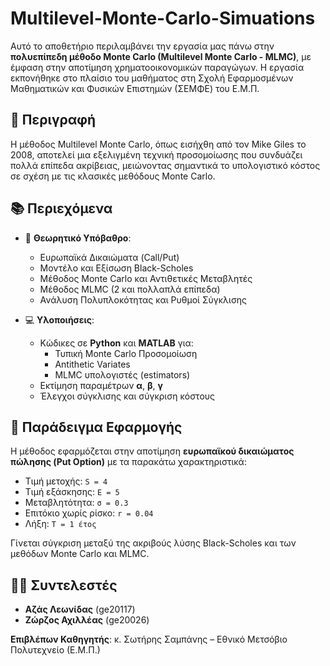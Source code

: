 # Multilevel-Monte-Carlo-Simuations

Αυτό το αποθετήριο περιλαμβάνει την εργασία μας πάνω στην **πολυεπίπεδη μέθοδο Monte Carlo (Multilevel Monte Carlo - MLMC)**, με έμφαση στην αποτίμηση χρηματοοικονομικών παραγώγων. Η εργασία εκπονήθηκε στο πλαίσιο του μαθήματος στη Σχολή Εφαρμοσμένων Μαθηματικών και Φυσικών Επιστημών (ΣΕΜΦΕ) του Ε.Μ.Π.

## 📘 Περιγραφή

Η μέθοδος Multilevel Monte Carlo, όπως εισήχθη από τον Mike Giles το 2008, αποτελεί μια εξελιγμένη τεχνική προσομοίωσης που συνδυάζει πολλά επίπεδα ακρίβειας, μειώνοντας σημαντικά το υπολογιστικό κόστος σε σχέση με τις κλασικές μεθόδους Monte Carlo.

## 📚 Περιεχόμενα

- 📖 **Θεωρητικό Υπόβαθρο**:
  - Ευρωπαϊκά Δικαιώματα (Call/Put)
  - Μοντέλο και Εξίσωση Black-Scholes
  - Μέθοδος Monte Carlo και Αντιθετικές Μεταβλητές
  - Μέθοδος MLMC (2 και πολλαπλά επίπεδα)
  - Ανάλυση Πολυπλοκότητας και Ρυθμοί Σύγκλισης

- 💻 **Υλοποιήσεις**:
  - Κώδικες σε **Python** και **MATLAB** για:
    - Τυπική Monte Carlo Προσομοίωση
    - Antithetic Variates
    - MLMC υπολογιστές (estimators)
  - Εκτίμηση παραμέτρων **α**, **β**, **γ**
  - Έλεγχοι σύγκλισης και σύγκριση κόστους

## 🧪 Παράδειγμα Εφαρμογής

Η μέθοδος εφαρμόζεται στην αποτίμηση **ευρωπαϊκού δικαιώματος πώλησης (Put Option)** με τα παρακάτω χαρακτηριστικά:

- Τιμή μετοχής: `S = 4`
- Τιμή εξάσκησης: `E = 5`
- Μεταβλητότητα: `σ = 0.3`
- Επιτόκιο χωρίς ρίσκο: `r = 0.04`
- Λήξη: `T = 1 έτος`

Γίνεται σύγκριση μεταξύ της ακριβούς λύσης Black-Scholes και των μεθόδων Monte Carlo και MLMC.


## 👨‍🔬 Συντελεστές

- **Αζάς Λεωνίδας** (ge20117)  
- **Ζώρζος Αχιλλέας** (ge20026)

**Επιβλέπων Καθηγητής**: κ. Σωτήρης Σαμπάνης – Εθνικό Μετσόβιο Πολυτεχνείο (Ε.Μ.Π.)


